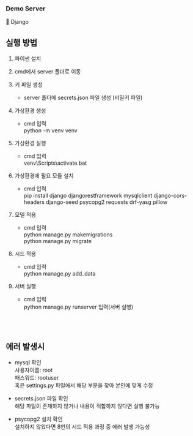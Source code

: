 ### Demo Server

🍔 Django

## 실행 방법

1. 파이썬 설치

2. cmd에서 server 폴더로 이동

3. 키 파일 생성

   - server 폴더에 secrets.json 파일 생성 (비밀키 파일)

4. 가상환경 생성

   - cmd 입력</br>
     python -m venv venv

5. 가상환경 실행

   - cmd 입력</br>
     venv\Scripts\activate.bat

6. 가상환경에 필요 모듈 설치

   - cmd 입력</br>
     pip install django djangorestframework mysqlclient django-cors-headers django-seed psycopg2 requests drf-yasg pillow

7. 모델 적용

   - cmd 입력</br>
     python manage.py makemigrations</br>
     python manage.py migrate

8. 시드 적용

   - cmd 입력</br>
     python manage.py add_data

9. 서버 실행
   - cmd 입력</br>
     python manage.py runserver 입력(서버 실행)

</br></br>

## 에러 발생시

- mysql 확인</br>
  사용자이름: root</br>
  패스워드: rootuser</br>
  혹은 settings.py 파일에서 해당 부분을 찾아 본인에 맞게 수정

- secrets.json 파일 확인</br>
  해당 파일이 존재하지 않거나 내용이 적합하지 않다면 실행 불가능

- psycopg2 설치 확인</br>
  설치하지 않았다면 8번의 시드 적용 과정 중 에러 발생 가능성
